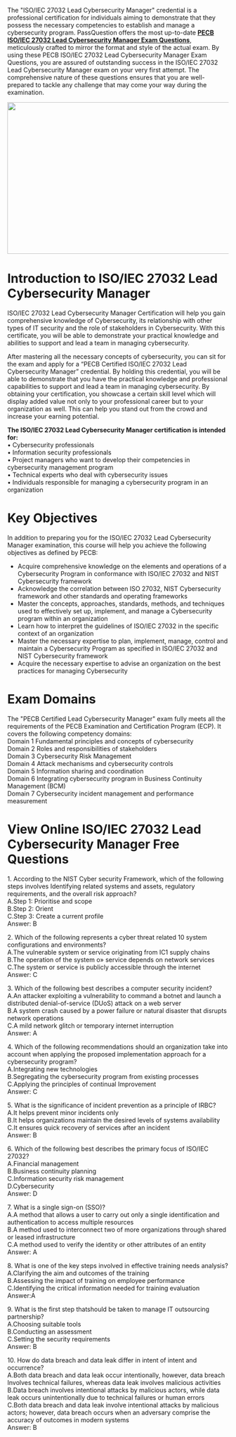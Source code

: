 <p>The &quot;ISO/IEC 27032 Lead Cybersecurity Manager&quot; credential is a professional certification for individuals aiming to demonstrate that they possess the necessary competencies to establish and manage a cybersecurity program. PassQuestion offers the most up-to-date <strong><a href="https://www.passquestion.com/lead-cybersecurity-manager.html">PECB ISO/IEC 27032 Lead Cybersecurity Manager Exam Questions</a></strong>, meticulously crafted to mirror the format and style of the actual exam. By using these PECB ISO/IEC 27032 Lead Cybersecurity Manager Exam Questions, you are assured of outstanding success in the ISO/IEC 27032 Lead Cybersecurity Manager exam on your very first attempt. The comprehensive nature of these questions ensures that you are well-prepared to tackle any challenge that may come your way during the examination.</p>

<p><img alt="" src="https://www.passquestion.com/uploads/pqcom/images/20240809/9a9958c7558fb5741ef2245a78929e86.png" style="height:345px; width:618px" /></p>

<h1>Introduction to ISO/IEC 27032 Lead Cybersecurity Manager</h1>

<p>ISO/IEC 27032 Lead Cybersecurity Manager Certification will help you gain comprehensive knowledge of Cybersecurity, its relationship with other types of IT security and the role of stakeholders in Cybersecurity. With this certificate, you will be able to demonstrate your practical knowledge and abilities to support and lead a team in managing cybersecurity.</p>

<p>After mastering all the necessary concepts of cybersecurity, you can sit for the exam and apply for a &ldquo;PECB Certified ISO/IEC 27032 Lead Cybersecurity Manager&rdquo; credential. By holding this credential, you will be able to demonstrate that you have the practical knowledge and professional capabilities to support and lead a team in managing cybersecurity. By obtaining your certification, you showcase a certain skill level which will display added value not only to your professional career but to your organization as well. This can help you stand out from the crowd and increase your earning potential.</p>

<p><strong>The ISO/IEC 27032 Lead Cybersecurity Manager certification is intended for:</strong><br />
&bull; Cybersecurity professionals<br />
&bull; Information security professionals<br />
&bull; Project managers who want to develop their competencies in cybersecurity management program<br />
&bull; Technical experts who deal with cybersecurity issues<br />
&bull; Individuals responsible for managing a cybersecurity program in an organization</p>

<h1>Key Objectives</h1>

<p>In addition to preparing you for the ISO/IEC 27032 Lead Cybersecurity Manager examination, this course will help you achieve the following objectives as defined by PECB:</p>

<ul>
	<li>Acquire comprehensive knowledge on the elements and operations of a Cybersecurity Program in conformance with ISO/IEC 27032 and NIST Cybersecurity framework</li>
	<li>Acknowledge the correlation between ISO 27032, NIST Cybersecurity framework and other standards and operating frameworks</li>
	<li>Master the concepts, approaches, standards, methods, and techniques used to effectively set up, implement, and manage a Cybersecurity program within an organization</li>
	<li>Learn how to interpret the guidelines of ISO/IEC 27032 in the specific context of an organization</li>
	<li>Master the necessary expertise to plan, implement, manage, control and maintain a Cybersecurity Program as specified in ISO/IEC 27032 and NIST Cybersecurity framework</li>
	<li>Acquire the necessary expertise to advise an organization on the best practices for managing Cybersecurity</li>
</ul>

<h1>Exam Domains</h1>

<p>The &quot;PECB Certified Lead Cybersecurity Manager&quot; exam fully meets all the requirements of the PECB Examination and Certification Program (ECP). It covers the following competency domains:<br />
Domain 1 Fundamental principles and concepts of cybersecurity<br />
Domain 2 Roles and responsibilities of stakeholders<br />
Domain 3 Cybersecurity Risk Management<br />
Domain 4 Attack mechanisms and cybersecurity controls<br />
Domain 5 Information sharing and coordination<br />
Domain 6 Integrating cybersecurity program in Business Continuity Management (BCM)<br />
Domain 7 Cybersecurity incident management and performance measurement</p>

<h1>View Online ISO/IEC 27032 Lead Cybersecurity Manager Free Questions</h1>

<p>1. According to the NIST Cyber security Framework, which of the following steps involves Identifying related systems and assets, regulatory requirements, and the overall risk approach?<br />
A.Step 1: Prioritise and scope<br />
B.Step 2: Orient<br />
C.Step 3: Create a current profile<br />
Answer: B</p>

<p>2. Which of the following represents a cyber threat related 10 system configurations and environments?<br />
A.The vulnerable system or service originating from IC1 supply chains<br />
B.The operation of the system o&raquo; service depends on network services<br />
C.The system or service is publicly accessible through the internet<br />
Answer: C</p>

<p>3. Which of the following best describes a computer security incident?<br />
A.An attacker exploiting a vulnerability to command a botnet and launch a distributed denial-of-service (DUoS) attack on a web server<br />
B.A system crash caused by a power failure or natural disaster that disrupts network operations<br />
C.A mild network glitch or temporary internet interruption<br />
Answer: A</p>

<p>4. Which of the following recommendations should an organization take into account when applying the proposed implementation approach for a cybersecurity program?<br />
A.Integrating new technologies<br />
B.Segregating the cybersecurity program from existing processes<br />
C.Applying the principles of continual Improvement<br />
Answer: C</p>

<p>5. What is the significance of incident prevention as a principle of IRBC?<br />
A.It helps prevent minor incidents only<br />
B.It helps organizations maintain the desired levels of systems availability<br />
C.It ensures quick recovery of services after an incident<br />
Answer: B</p>

<p>6. Which of the following best describes the primary focus of ISO/IEC 27032?<br />
A.Financial management<br />
B.Business continuity planning<br />
C.Information security risk management<br />
D.Cybersecurity<br />
Answer: D</p>

<p>7. What is a single sign-on (SSO)?<br />
A.A method that allows a user to carry out only a single identification and authentication to access multiple resources<br />
B.A method used to interconnect two of more organizations through shared or leased infrastructure<br />
C.A method used to verify the identity or other attributes of an entity<br />
Answer: A</p>

<p>8. What is one of the key steps involved in effective training needs analysis?<br />
A.Clarifying the aim and outcomes of the training<br />
B.Assessing the impact of training on employee performance<br />
C.Identifying the critical information needed for training evaluation<br />
Answer:A</p>

<p>9. What is the first step thatshould be taken to manage IT outsourcing partnership?<br />
A.Choosing suitable tools<br />
B.Conducting an assessment<br />
C.Setting the security requirements<br />
Answer: B</p>

<p>10. How do data breach and data leak differ in intent of intent and occurrence?<br />
A.Both data breach and data leak occur intentionally, however, data breach Involves technical failures, whereas data leak involves malicious activities<br />
B.Data breach involves intentional attacks by malicious actors, while data leak occurs unintentionally due to technical failures or human errors<br />
C.Both data breach and data leak involve intentional attacks by malicious actors; however, data breach occurs when an adversary comprise the accuracy of outcomes in modern systems<br />
Answer: B</p>
